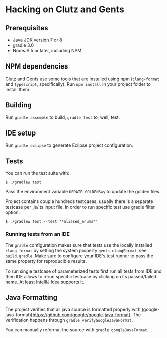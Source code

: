 # Hacking on Clutz and Gents

## Prerequisites

- Java JDK version 7 or 8
- gradle 3.0
- NodeJS 5 or later, including NPM

## NPM dependencies

Clutz and Gents use some tools that are installed using npm (`clang-format` and
`typescript`, specifically). Run `npm install` in your project folder to
install them.

## Building

Run `gradle assemble` to build, `gradle test` to, well, test.

## IDE setup

Run `gradle eclipse` to generate Eclipse project configuration.

## Tests

You can run the test suite with:

```shell
$ ./gradlew test
```

Pass the environment variable `UPDATE_GOLDENS=y` to update the golden files.

Project contains couple hundreds testcases, usually there is a separate testcase
per .js/.ts input file. In order to run specific test use gradle filter option:

```shell
$ ./gradlew test --test "*aliased_enums*"
```

### Running tests from an IDE

The `gradle` configuration makes sure that tests use the locally installed
`clang-format` by setting the system property `gents.clangFormat`, see
`build.gradle`. Make sure to configure your IDE's test runner to pass the same
property for reproducible results.

To run single testcase of parameterized tests first run all tests from IDE and 
then IDE allows to rerun specific testcase by clicking on its passed/failed 
name. At least IntelliJ Idea supports it.

## Java Formatting

The project verifies that all java source is formatted properly with
(google-java-format)[https://github.com/google/google-java-format]. The
verification happens through `gradle verifyGoogleJavaFormat`.

You can manually reformat the source with `gradle googleJavaFormat`.
